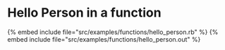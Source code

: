 # Hello Person in a function


{% embed include file="src/examples/functions/hello_person.rb" %}
{% embed include file="src/examples/functions/hello_person.out" %}



